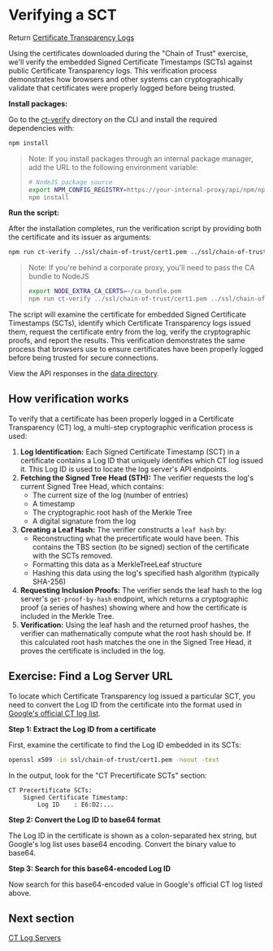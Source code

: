 # Verifying a SCT

Return [Certificate Transparency Logs](../certificate-transparency-logs.md)

Using the certificates downloaded during the "Chain of Trust" exercise, we'll verify the embedded Signed Certificate Timestamps (SCTs) against public Certificate Transparency logs. This verification process demonstrates how browsers and other systems can cryptographically validate that certificates were properly logged before being trusted.

**Install packages:**

Go to the [ct-verify](../ct-verify/) directory on the CLI and install the required dependencies with:
```bash
npm install
```

> Note: If you install packages through an internal package manager, add the URL to the following environment variable:
> ```bash
> # NodeJS package source
> export NPM_CONFIG_REGISTRY=https://your-internal-proxy/api/npm/npm
> npm install
> ```

**Run the script:**

After the installation completes, run the verification script by providing both the certificate and its issuer as arguments:
```bash
npm run ct-verify ../ssl/chain-of-trust/cert1.pem ../ssl/chain-of-trust/cert2.pem
```

> Note: If you're behind a corporate proxy, you'll need to pass the CA bundle to NodeJS
> ```bash
> export NODE_EXTRA_CA_CERTS=~/ca_bundle.pem
> npm run ct-verify ../ssl/chain-of-trust/cert1.pem ../ssl/chain-of-trust/cert2.pem
> ```

The script will examine the certificate for embedded Signed Certificate Timestamps (SCTs), identify which Certificate Transparency logs issued them, request the certificate entry from the log, verify the cryptographic proofs, and report the results. This verification demonstrates the same process that browsers use to ensure certificates have been properly logged before being trusted for secure connections.

View the API responses in the [data directory](../ct-verify/data/).

## How verification works

To verify that a certificate has been properly logged in a Certificate Transparency (CT) log, a multi-step cryptographic verification process is used:
1. **Log Identification:** Each Signed Certificate Timestamp (SCT) in a certificate contains a Log ID that uniquely identifies which CT log issued it. This Log ID is used to locate the log server's API endpoints.
2. **Fetching the Signed Tree Head (STH):** The verifier requests the log's current Signed Tree Head, which contains:
    - The current size of the log (number of entries)
    - A timestamp
    - The cryptographic root hash of the Merkle Tree
    - A digital signature from the log
3. **Creating a Leaf Hash:** The verifier constructs a `leaf hash` by:
    - Reconstructing what the precertificate would have been. This contains the TBS section (to be signed) section of the certificate with the SCTs removed.
    - Formatting this data as a MerkleTreeLeaf structure
    - Hashing this data using the log's specified hash algorithm (typically SHA-256)
4. **Requesting Inclusion Proofs:** The verifier sends the leaf hash to the log server's `get-proof-by-hash` endpoint, which returns a cryptographic proof (a series of hashes) showing where and how the certificate is included in the Merkle Tree.
5. **Verification:** Using the leaf hash and the returned proof hashes, the verifier can mathematically compute what the root hash should be. If this calculated root hash matches the one in the Signed Tree Head, it proves the certificate is included in the log.


## Exercise: Find a Log Server URL

To locate which Certificate Transparency log issued a particular SCT, you need to convert the Log ID from the certificate into the format used in [Google's official CT log list](https://www.gstatic.com/ct/log_list/v3/all_logs_list.json).

**Step 1: Extract the Log ID from a certificate**

First, examine the certificate to find the Log ID embedded in its SCTs:

```bash
openssl x509 -in ssl/chain-of-trust/cert1.pem -noout -text
```

In the output, look for the "CT Precertificate SCTs" section:
```text
CT Precertificate SCTs: 
    Signed Certificate Timestamp:
        Log ID    : E6:D2:...
```

**Step 2: Convert the Log ID to base64 format**

The Log ID in the certificate is shown as a colon-separated hex string, but Google's log list uses base64 encoding. Convert the binary value to base64.

**Step 3: Search for this base64-encoded Log ID**

Now search for this base64-encoded value in Google's official CT log listed above.

## Next section

[CT Log Servers](./ct_log_servers.md)
